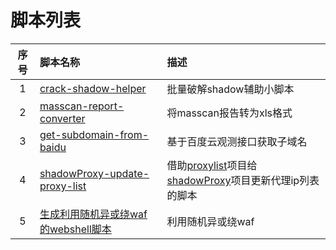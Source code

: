 # 脚本列表

|序号|脚本名称|描述|
|:---:|:---|:---|
|1|[crack-shadow-helper](crack-shadow-helper/)|批量破解shadow辅助小脚本|
|2|[masscan-report-converter](masscan-report-converter/)|将masscan报告转为xls格式|
|3|[get-subdomain-from-baidu](get-subdomain-from-baidu/)|基于百度云观测接口获取子域名|
|4|[shadowProxy-update-proxy-list](shadowProxy-update-proxy-list/)|借助[proxylist](https://github.com/fate0/proxylist)项目给[shadowProxy](https://github.com/odboy/shadowProxy)项目更新代理ip列表的脚本|
|5|[生成利用随机异或绕waf的webshell脚本](get-subdomain-from-baidu/)|利用随机异或绕waf|